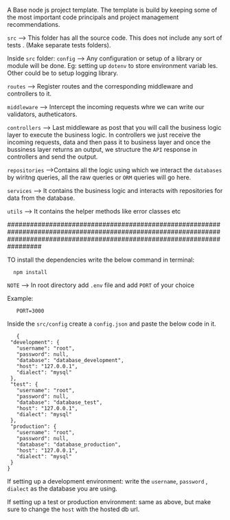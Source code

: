 A Base node js project template. The template is build by keeping some of the most important code principals and project management recommendations.


`src` --> This folder has all the source code. This does not include any sort of tests . (Make separate tests folders).

Inside `src` folder:
`config` --> Any configuration or setup of a library or module will be done.
Eg: setting up `dotenv`  to store environment variab les. Other could be to setup logging library.

`routes` --> Register routes and the corresponding middleware and controllers to it.

`middleware` --> Intercept the incoming requests whre we can write our validators, autheticators.

`controllers` --> Last middleware as post that you will call the business logic layer to execute the business logic. In controllers we just receive the incoming requests, data and then pass it to business layer and once the bussiness layer returns an output, we structure the `API` response in controllers and send the output.

`repositories` -->Contains all the logic using which we interact the `databases` by wiritng queries, all the raw queries or `ORM`
 queries will go here.

 `services` --> It contains the business logic and interacts with repositories for data from the database.

 `utils` --> It contains the helper methods like error classes etc  

 #################################################################################################################################################################################

 TO install the dependencies write the below command in terminal:

 ```
   npm install
```

 `NOTE` --> In root directory add `.env` file and add `PORT` of your choice

 Example:
 ```
    PORT=3000
 ```

  Inside the `src/config` create a `config.json` and paste the below code in it.

 ```
    {
  "development": {
    "username": "root",
    "password": null,
    "database": "database_development",
    "host": "127.0.0.1",
    "dialect": "mysql"
  },
  "test": {
    "username": "root",
    "password": null,
    "database": "database_test",
    "host": "127.0.0.1",
    "dialect": "mysql"
  },
  "production": {
    "username": "root",
    "password": null,
    "database": "database_production",
    "host": "127.0.0.1",
    "dialect": "mysql"
  }
}

 ```
If setting up a development environment:
 write the `username`, `password` , `dialect` as the database you are using.

If setting up a test or production environment:
  same as above, but make sure to change the `host` with the hosted db url.
